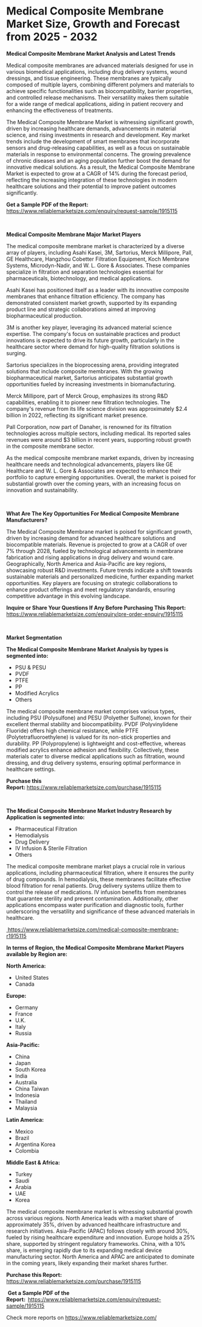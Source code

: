 <p><h1>Medical Composite Membrane Market Size, Growth and Forecast from 2025 - 2032</h1></p><p><strong>Medical Composite Membrane Market Analysis and Latest Trends</strong></p>
<p><p>Medical composite membranes are advanced materials designed for use in various biomedical applications, including drug delivery systems, wound dressings, and tissue engineering. These membranes are typically composed of multiple layers, combining different polymers and materials to achieve specific functionalities such as biocompatibility, barrier properties, and controlled release mechanisms. Their versatility makes them suitable for a wide range of medical applications, aiding in patient recovery and enhancing the effectiveness of treatments.</p><p>The Medical Composite Membrane Market is witnessing significant growth, driven by increasing healthcare demands, advancements in material science, and rising investments in research and development. Key market trends include the development of smart membranes that incorporate sensors and drug-releasing capabilities, as well as a focus on sustainable materials in response to environmental concerns. The growing prevalence of chronic diseases and an aging population further boost the demand for innovative medical solutions. As a result, the Medical Composite Membrane Market is expected to grow at a CAGR of 14% during the forecast period, reflecting the increasing integration of these technologies in modern healthcare solutions and their potential to improve patient outcomes significantly.</p></p>
<p><strong>Get a Sample PDF of the Report:&nbsp;</strong> <a href="https://www.reliablemarketsize.com/enquiry/request-sample/1915115?utm_campaign=2245&utm_medium=2&utm_source=Github&utm_content=ia&utm_term=04022025&utm_id=medical-composite-membrane">https://www.reliablemarketsize.com/enquiry/request-sample/1915115</a></p>
<p>&nbsp;</p>
<p><strong>Medical Composite Membrane Major Market Players</strong></p>
<p><p>The medical composite membrane market is characterized by a diverse array of players, including Asahi Kasei, 3M, Sartorius, Merck Millipore, Pall, GE Healthcare, Hangzhou Cobetter Filtration Equipment, Koch Membrane Systems, Microdyn-Nadir, and W. L. Gore & Associates. These companies specialize in filtration and separation technologies essential for pharmaceuticals, biotechnology, and medical applications.</p><p>Asahi Kasei has positioned itself as a leader with its innovative composite membranes that enhance filtration efficiency. The company has demonstrated consistent market growth, supported by its expanding product line and strategic collaborations aimed at improving biopharmaceutical production. </p><p>3M is another key player, leveraging its advanced material science expertise. The company's focus on sustainable practices and product innovations is expected to drive its future growth, particularly in the healthcare sector where demand for high-quality filtration solutions is surging.</p><p>Sartorius specializes in the bioprocessing arena, providing integrated solutions that include composite membranes. With the growing biopharmaceutical market, Sartorius anticipates substantial growth opportunities fueled by increasing investments in biomanufacturing.</p><p>Merck Millipore, part of Merck Group, emphasizes its strong R&D capabilities, enabling it to pioneer new filtration technologies. The company's revenue from its life science division was approximately $2.4 billion in 2022, reflecting its significant market presence.</p><p>Pall Corporation, now part of Danaher, is renowned for its filtration technologies across multiple sectors, including medical. Its reported sales revenues were around $3 billion in recent years, supporting robust growth in the composite membrane sector.</p><p>As the medical composite membrane market expands, driven by increasing healthcare needs and technological advancements, players like GE Healthcare and W. L. Gore & Associates are expected to enhance their portfolio to capture emerging opportunities. Overall, the market is poised for substantial growth over the coming years, with an increasing focus on innovation and sustainability.</p></p>
<p>&nbsp;</p>
<p><strong>What Are The Key Opportunities For Medical Composite Membrane Manufacturers?</strong></p>
<p><p>The Medical Composite Membrane market is poised for significant growth, driven by increasing demand for advanced healthcare solutions and biocompatible materials. Revenue is projected to grow at a CAGR of over 7% through 2028, fueled by technological advancements in membrane fabrication and rising applications in drug delivery and wound care. Geographically, North America and Asia-Pacific are key regions, showcasing robust R&D investments. Future trends indicate a shift towards sustainable materials and personalized medicine, further expanding market opportunities. Key players are focusing on strategic collaborations to enhance product offerings and meet regulatory standards, ensuring competitive advantage in this evolving landscape.</p></p>
<p><strong>Inquire or Share Your Questions If Any Before Purchasing This Report:</strong> <a href="https://www.reliablemarketsize.com/enquiry/pre-order-enquiry/1915115?utm_campaign=2245&utm_medium=2&utm_source=Github&utm_content=ia&utm_term=04022025&utm_id=medical-composite-membrane">https://www.reliablemarketsize.com/enquiry/pre-order-enquiry/1915115</a></p>
<p>&nbsp;</p>
<p><strong>Market Segmentation</strong></p>
<p><strong>The Medical Composite Membrane Market Analysis by types is segmented into:</strong></p>
<p><ul><li>PSU & PESU</li><li>PVDF</li><li>PTFE</li><li>PP</li><li>Modified Acrylics</li><li>Others</li></ul></p>
<p><p>The medical composite membrane market comprises various types, including PSU (Polysulfone) and PESU (Polyether Sulfone), known for their excellent thermal stability and biocompatibility. PVDF (Polyvinylidene Fluoride) offers high chemical resistance, while PTFE (Polytetrafluoroethylene) is valued for its non-stick properties and durability. PP (Polypropylene) is lightweight and cost-effective, whereas modified acrylics enhance adhesion and flexibility. Collectively, these materials cater to diverse medical applications such as filtration, wound dressing, and drug delivery systems, ensuring optimal performance in healthcare settings.</p></p>
<p><strong>Purchase this Report:&nbsp;</strong><a href="https://www.reliablemarketsize.com/purchase/1915115?utm_campaign=2245&utm_medium=2&utm_source=Github&utm_content=ia&utm_term=04022025&utm_id=medical-composite-membrane">https://www.reliablemarketsize.com/purchase/1915115</a></p>
<p>&nbsp;</p>
<p><strong>The Medical Composite Membrane Market Industry Research by Application is segmented into:</strong></p>
<p><ul><li>Pharmaceutical Filtration</li><li>Hemodialysis</li><li>Drug Delivery</li><li>IV Infusion & Sterile Filtration</li><li>Others</li></ul></p>
<p><p>The medical composite membrane market plays a crucial role in various applications, including pharmaceutical filtration, where it ensures the purity of drug compounds. In hemodialysis, these membranes facilitate effective blood filtration for renal patients. Drug delivery systems utilize them to control the release of medications. IV infusion benefits from membranes that guarantee sterility and prevent contamination. Additionally, other applications encompass water purification and diagnostic tools, further underscoring the versatility and significance of these advanced materials in healthcare.</p></p>
<p><a href="https://www.reliablemarketsize.com/medical-composite-membrane-r1915115?utm_campaign=2245&utm_medium=2&utm_source=Github&utm_content=ia&utm_term=04022025&utm_id=medical-composite-membrane">&nbsp;https://www.reliablemarketsize.com/medical-composite-membrane-r1915115</a></p>
<p><strong>In terms of Region, the Medical Composite Membrane Market Players available by Region are:</strong></p>
<p>
    <p> <strong> North America: </strong>
        <ul>
            <li>United States</li>
            <li>Canada</li>
        </ul>
        </p> 
    <p> <strong> Europe: </strong>
        <ul>
            <li>Germany</li>
            <li>France</li>
            <li>U.K.</li>
            <li>Italy</li>
            <li>Russia</li>
        </ul>
        </p> 
    <p> <strong> Asia-Pacific: </strong>
        <ul>
            <li>China</li>
            <li>Japan</li>
            <li>South Korea</li>
            <li>India</li>
            <li>Australia</li>
            <li>China Taiwan</li>
            <li>Indonesia</li>
            <li>Thailand</li>
            <li>Malaysia</li>
        </ul>
        </p> 
    <p> <strong> Latin America: </strong>
        <ul>
            <li>Mexico</li>
            <li>Brazil</li>
            <li>Argentina Korea</li>
            <li>Colombia</li>
        </ul>
        </p> 
    <p> <strong> Middle East & Africa: </strong>
        <ul>
            <li>Turkey</li>
            <li>Saudi</li>
            <li>Arabia</li>
            <li>UAE</li>
            <li>Korea</li>
        </ul>
    </p>
    </p>
<p><p>The medical composite membrane market is witnessing substantial growth across various regions. North America leads with a market share of approximately 35%, driven by advanced healthcare infrastructure and research initiatives. Asia-Pacific (APAC) follows closely with around 30%, fueled by rising healthcare expenditure and innovation. Europe holds a 25% share, supported by stringent regulatory frameworks. China, with a 10% share, is emerging rapidly due to its expanding medical device manufacturing sector. North America and APAC are anticipated to dominate in the coming years, likely expanding their market shares further.</p></p>
<p><strong>Purchase this Report: </strong><a href="https://www.reliablemarketsize.com/purchase/1915115?utm_campaign=2245&utm_medium=2&utm_source=Github&utm_content=ia&utm_term=04022025&utm_id=medical-composite-membrane">https://www.reliablemarketsize.com/purchase/1915115</a></p>
<p>&nbsp;<strong>Get a Sample PDF of the Report:&nbsp;&nbsp;</strong><a href="https://www.reliablemarketsize.com/enquiry/request-sample/1915115?utm_campaign=2245&utm_medium=2&utm_source=Github&utm_content=ia&utm_term=04022025&utm_id=medical-composite-membrane">https://www.reliablemarketsize.com/enquiry/request-sample/1915115</a></p>
<p><strong></strong></p>
<p>Check more reports on <a href="https://www.reliablemarketsize.com/?utm_campaign=2245&utm_medium=2&utm_source=Github&utm_content=ia&utm_term=04022025&utm_id=medical-composite-membrane">https://www.reliablemarketsize.com/</a></p>